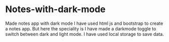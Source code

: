# Notes-with-dark-mode
Made notes app with dark mode
I have used html js and bootstrap to create a notes app. But here the speciality is I have made a darkmode toggle to switch between dark and light mode. 
I have used local storage to save data.
